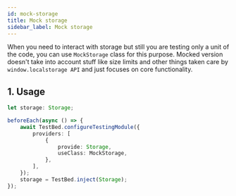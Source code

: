 ```yaml
---
id: mock-storage
title: Mock storage
sidebar_label: Mock storage
---
```


When you need to interact with storage but still you are testing only a unit of the code, you can use `MockStorage` class for this purpose. Mocked version doesn't take into account stuff like size limits and other things taken care by `window.localstorage API` and just focuses on core functionality.

## 1. Usage

```ts
let storage: Storage;

beforeEach(async () => {
	await TestBed.configureTestingModule({
		providers: [
			{
				provide: Storage,
				useClass: MockStorage,
			},
		],
	});
	storage = TestBed.inject(Storage);
});
```
